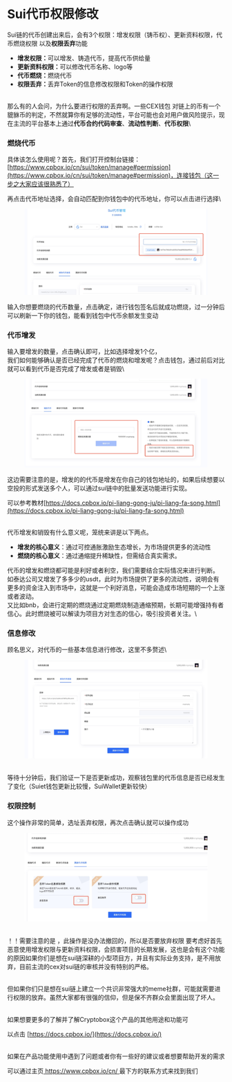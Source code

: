 # Sui代币权限修改

Sui链的代币创建出来后，会有3个权限：增发权限（铸币权）、更新资料权限，代币燃烧权限 以及**权限丢弃**功能

* **增发权限：**&#x53EF;以增发、铸造代币，提高代币供给量
* **更新资料权限：**&#x53EF;以修改代币名称、logo等
* **代币燃烧：**&#x71C3;烧代币
* **权限丢弃：**&#x4E22;弃Token的信息修改权限和Token的操作权限

\
那么有的人会问，为什么要进行权限的丢弃啊。一些CEX钱包 对链上的币有一个貔貅币的判定，不然就算你有足够的流动性，平台可能也会对用户做风险提示，现在主流的平台基本上通过**代币合约代码审查**、**流动性判断**、**代币权限**\


### 燃烧代币

具体该怎么使用呢？首先，我们打开控制台链接： [https://www.cpbox.io/cn/sui/token/manage#permission](https://www.cpbox.io/cn/sui/token/manage#permission)，连接钱包（这一步之大家应该很熟悉了）

再点击代币地址选择，会自动匹配到你钱包中的代币地址，你可以点击进行选择\


<figure><img src="../.gitbook/assets/1744796516116.jpg" alt=""><figcaption></figcaption></figure>



输入你想要燃烧的代币数量，点击确定，进行钱包签名后就成功燃烧，过一分钟后可以刷新一下你的钱包，能看到钱包中代币余额发生变动



### 代币增发

输入要增发的数量，点击确认即可，比如选择增发1个亿，\
我们如何能够确认是否已经完成了代币的燃烧和增发呢？点击钱包，通过前后对比就可以看到代币是否完成了增发或者是销毁\


<figure><img src="../.gitbook/assets/1744798448769.jpg" alt=""><figcaption></figcaption></figure>



这边需要注意的是，增发的的代币是增发在你自己的钱包地址的，如果后续想要以空投的形式发送多个人，可以通过sui链中的批量发送功能进行实现。

可以参考教材[https://docs.cpbox.io/pi-liang-gong-ju/pi-liang-fa-song.html](https://docs.cpbox.io/pi-liang-gong-ju/pi-liang-fa-song.html)

\
代币增发和销毁有什么意义呢，笼统来讲是以下两点。

* **增发的核心意义**：通过可控通胀激励生态增长，为市场提供更多的流动性
* **燃烧的核心意义**：通过通缩提升稀缺性，但需结合真实需求。

代币的增发和燃烧都可能是利好或者利空，我们需要结合实际情况来进行判断。\
如泰达公司又增发了多多少的usdt，此时为市场提供了更多的流动性，说明会有更多的资金注入到市场中，这就是一个利好消息，可能会造成市场短期的一个上涨或者波动。\
又比如bnb，会进行定期的燃烧通过定期燃烧制造通缩预期，长期可能增强持有者信心。此时燃烧被可以解读为项目方对生态的信心，吸引投资者关注。\


### 信息修改

顾名思义，对代币的一些基本信息进行修改，这里不多赘述\


<figure><img src="../.gitbook/assets/1744798823342.jpg" alt=""><figcaption></figcaption></figure>

\
等待十分钟后，我们验证一下是否更新成功，观察钱包里的代币信息是否已经发生了变化（Suiet钱包更新比较慢，SuiWallet更新较快）

### 权限控制

这个操作非常的简单，选址丢弃权限，再次点击确认就可以操作成功

<figure><img src="../.gitbook/assets/1744798750140.jpg" alt=""><figcaption></figcaption></figure>

\
！！需要注意的是 ，此操作是没办法撤回的，所以是否要放弃权限 要考虑好首先恶意使用增发权限与更新资料权限，会损害项目的长期发展，这也是会有这个功能的原因如果你们是想在sui链深耕的小型项目方，并且有实际业务支持，是不用放弃，目前主流的cex对sui链的审核并没有特别的严格。

\
但如果你们只是想在sui链上建立一个共识非常强大的meme社群，可能就需要进行权限的放弃。虽然大家都有很强的信仰，但是保不齐群众会里面出现了坏人。

\
如果想要更多的了解并了解Cryptobox这个产品的其他用途和功能可

以点击 [https://docs.cpbox.io/](https://docs.cpbox.io/)

\
如果在产品功能使用中遇到了问题或者你有一些好的建议或者想要帮助开发的需求

可以通过主页[ https://www.cpbox.io/cn/ ](https://www.cpbox.io/cn/)最下方的联系方式来找到我们
